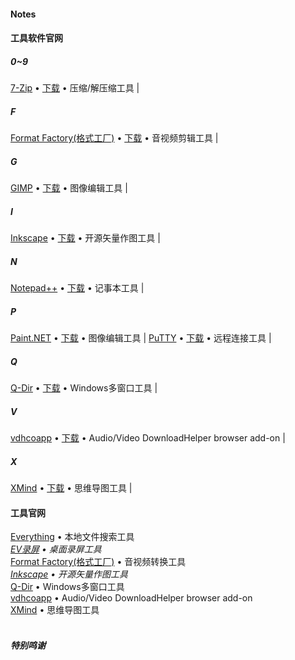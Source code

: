 #### Notes
#### 工具软件官网
##### 0~9
[7-Zip](https://www.7-zip.org/) • [下载](https://www.7-zip.org/download.html) • 压缩/解压缩工具 | 

##### F

[Format Factory(格式工厂)](http://www.pcfreetime.com/) • [下载](http://www.pcfreetime.com/formatfactory/CN/index.html) • 音视频剪辑工具 | 
##### G
[GIMP](https://www.gimp.org/) • [下载](https://www.gimp.org/downloads/) • 图像编辑工具 | 
##### I
[Inkscape](https://inkscape.org/) • [下载](https://inkscape.org/en/release) • 开源矢量作图工具 | 
##### N
[Notepad++](https://notepad-plus-plus.org/) • [下载](https://notepad-plus-plus.org/downloads/) • 记事本工具 | 
##### P
[Paint.NET](https://www.getpaint.net/index.html) • [下载](https://www.getpaint.net/download.html) • 图像编辑工具 | [PuTTY](https://putty.org) • [下载](https://www.chiark.greenend.org.uk/~sgtatham/putty/latest.html) • 远程连接工具 | 
##### Q
[Q-Dir](http://q-dir.com/) • [下载](http://www.softwareok.com/?Download=Q-Dir) • Windows多窗口工具 | 
##### V
[vdhcoapp](https://github.com/mi-g/vdhcoapp) • [下载](https://github.com/mi-g/vdhcoapp/releases) • Audio/Video DownloadHelper browser add-on | 
##### X
[XMind](https://www.xmind.cn/) • [下载](https://www.xmind.cn/download/) • 思维导图工具 | 


#### 工具官网
[Everything](https://www.voidtools.com) • 本地文件搜索工具  
_[EV录屏](https://www.ieway.cn/index.html) • 桌面录屏工具_  
[Format Factory(格式工厂)](http://www.pcfreetime.com/) • 音视频转换工具  
_[Inkscape](https://inkscape.org/) • 开源矢量作图工具_  
[Q-Dir](http://q-dir.com/) • Windows多窗口工具  
[vdhcoapp](https://github.com/mi-g/vdhcoapp) • Audio/Video DownloadHelper browser add-on  
[XMind](https://www.xmind.cn/) • 思维导图工具  
<br>

##### 特别鸣谢
